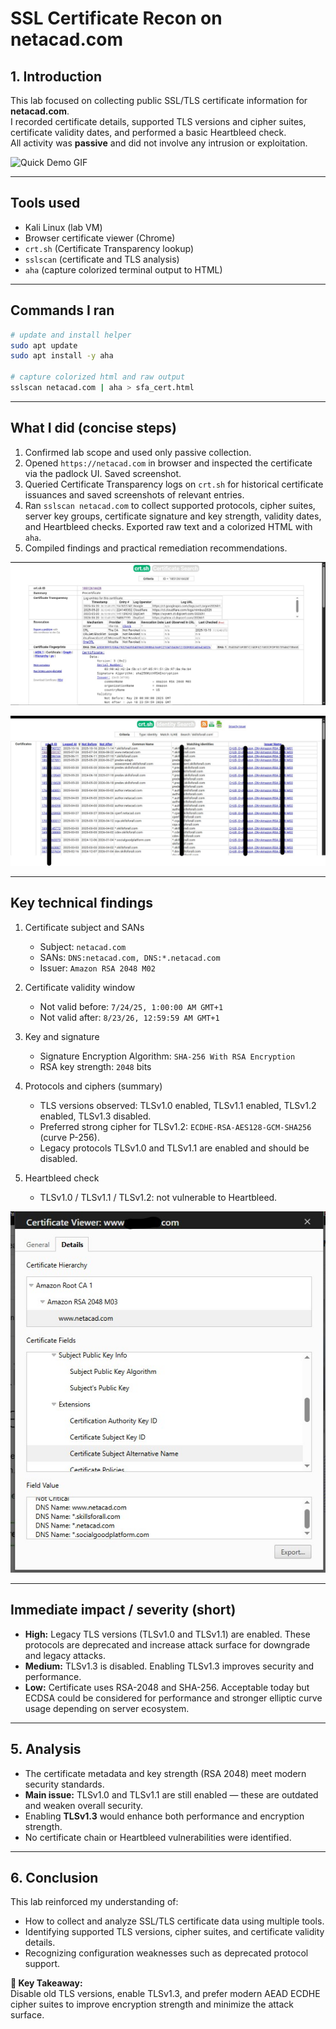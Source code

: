 # SSL Certificate Recon on netacad.com


## 1. Introduction  
This lab focused on collecting public SSL/TLS certificate information for **netacad.com**.  
I recorded certificate details, supported TLS versions and cipher suites, certificate validity dates, and performed a basic Heartbleed check.  
All activity was **passive** and did not involve any intrusion or exploitation.

![Quick Demo GIF](https://github.com/Fabelt14/Pen-Testing-Journey/blob/main/Reconnaissance/Images/sslscan%20on%20netacad.gif)

---

## Tools used

* Kali Linux (lab VM)
* Browser certificate viewer (Chrome)
* `crt.sh` (Certificate Transparency lookup)
* `sslscan` (certificate and TLS analysis)
* `aha` (capture colorized terminal output to HTML)
---

## Commands I ran

```bash
# update and install helper
sudo apt update
sudo apt install -y aha

# capture colorized html and raw output
sslscan netacad.com | aha > sfa_cert.html

```


---

## What I did (concise steps)

1. Confirmed lab scope and used only passive collection.
2. Opened `https://netacad.com` in browser and inspected the certificate via the padlock UI. Saved screenshot.
3. Queried Certificate Transparency logs on `crt.sh` for historical certificate issuances and saved screenshots of relevant entries.
4. Ran `sslscan netacad.com` to collect supported protocols, cipher suites, server key groups, certificate signature and key strength, validity dates, and Heartbleed checks. Exported raw text and a colorized HTML with `aha`.
5. Compiled findings and practical remediation recommendations.

![image for crt.sh](https://github.com/Fabelt14/Pen-Testing-Journey/blob/main/Reconnaissance/Images/crt.shII.jpg)

![image for crt.sh](https://github.com/Fabelt14/Pen-Testing-Journey/blob/main/Reconnaissance/Images/crt.sh.jpg)

---

## Key technical findings

1. Certificate subject and SANs

   * Subject: `netacad.com`
   * SANs: `DNS:netacad.com, DNS:*.netacad.com`
   * Issuer: `Amazon RSA 2048 M02`

2. Certificate validity window

   * Not valid before: `7/24/25, 1:00:00 AM GMT+1`
   * Not valid after:  `8/23/26, 12:59:59 AM GMT+1`

3. Key and signature

   * Signature Encryption Algorithm: `SHA-256 With RSA Encryption`
   * RSA key strength: `2048` bits

4. Protocols and ciphers (summary)

   * TLS versions observed: TLSv1.0 enabled, TLSv1.1 enabled, TLSv1.2 enabled, TLSv1.3 disabled.
   * Preferred strong cipher for TLSv1.2: `ECDHE-RSA-AES128-GCM-SHA256` (curve P-256).
   * Legacy protocols TLSv1.0 and TLSv1.1 are enabled and should be disabled.

5. Heartbleed check

   * TLSv1.0 / TLSv1.1 / TLSv1.2: not vulnerable to Heartbleed.
  
![image for certviewer](https://github.com/Fabelt14/Pen-Testing-Journey/blob/main/Reconnaissance/Images/cert%20viewer%20.jpg)


---

## Immediate impact / severity (short)

* **High:** Legacy TLS versions (TLSv1.0 and TLSv1.1) are enabled. These protocols are deprecated and increase attack surface for downgrade and legacy attacks.
* **Medium:** TLSv1.3 is disabled. Enabling TLSv1.3 improves security and performance.
* **Low:** Certificate uses RSA-2048 and SHA-256. Acceptable today but ECDSA could be considered for performance and stronger elliptic curve usage depending on server ecosystem.

---


## 5. Analysis  
- The certificate metadata and key strength (RSA 2048) meet modern security standards.  
- **Main issue:** TLSv1.0 and TLSv1.1 are still enabled — these are outdated and weaken overall security.  
- Enabling **TLSv1.3** would enhance both performance and encryption strength.  
- No certificate chain or Heartbleed vulnerabilities were identified.

---

## 6. Conclusion  
This lab reinforced my understanding of:  
- How to collect and analyze SSL/TLS certificate data using multiple tools.  
- Identifying supported TLS versions, cipher suites, and certificate validity details.  
- Recognizing configuration weaknesses such as deprecated protocol support.  

**📌 Key Takeaway:**  
Disable old TLS versions, enable TLSv1.3, and prefer modern AEAD ECDHE cipher suites to improve encryption strength and minimize the attack surface.
